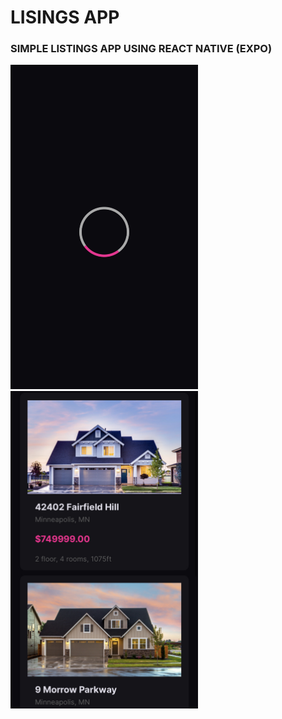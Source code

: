 # LISINGS APP
### SIMPLE LISTINGS APP USING REACT NATIVE (EXPO)
<img src='./assets/loader.PNG' width="300px" />
<img src='./assets/houses.PNG' width="300px" />
